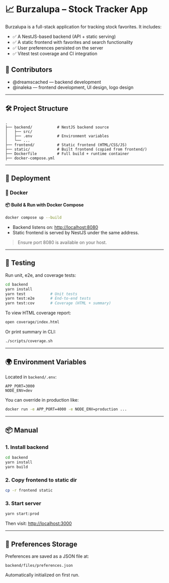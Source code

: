 # 📈 Burzalupa – Stock Tracker App

Burzalupa is a full-stack application for tracking stock favorites. It includes:

- ✅ A NestJS-based backend (API + static serving)
- ✅ A static frontend with favorites and search functionality
- ✅ User preferences persisted on the server
- ✅ Vitest test coverage and CI integration

## 👥 Contributors

- @dreamscached &mdash; backend development
- @inaleka &mdash; frontend development, UI design, logo design

---

## 🛠 Project Structure

```
.
├── backend/           # NestJS backend source
│   ├── src/
│   ├── .env           # Environment variables
│   └── ...
├── frontend/          # Static frontend (HTML/CSS/JS)
├── static/            # Built frontend (copied from frontend/)
├── Dockerfile         # Full build + runtime container
├── docker-compose.yml
```

---

## 🚀 Deployment

### 🐳 Docker

#### 📦 Build & Run with Docker Compose

```bash
docker compose up --build
```

- Backend listens on: [http://localhost:8080](http://localhost:8080)
- Static frontend is served by NestJS under the same address.

> Ensure port 8080 is available on your host.

---

## 🧪 Testing

Run unit, e2e, and coverage tests:

```bash
cd backend
yarn install
yarn test           # Unit tests
yarn test:e2e       # End-to-end tests
yarn test:cov       # Coverage (HTML + summary)
```

To view HTML coverage report:

```bash
open coverage/index.html
```

Or print summary in CLI:

```bash
./scripts/coverage.sh
```

---

## 🌍 Environment Variables

Located in `backend/.env`:

```env
APP_PORT=3000
NODE_ENV=dev
```

You can override in production like:

```bash
docker run -e APP_PORT=4000 -e NODE_ENV=production ...
```

---

## 📦 Manual

### 1. Install backend

```bash
cd backend
yarn install
yarn build
```

### 2. Copy frontend to static dir

```bash
cp -r frontend static
```

### 3. Start server

```bash
yarn start:prod
```

Then visit: [http://localhost:3000](http://localhost:3000)

---

## 📂 Preferences Storage

Preferences are saved as a JSON file at:

```
backend/files/preferences.json
```

Automatically initialized on first run.
